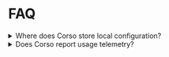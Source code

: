 # FAQ

<details>
    <summary>Where does Corso store local configuration?</summary>

Corso's local configuration is stored in a file named `.corso.toml` in your home directory. Corso can be pointed at
separate configuration files using the `--config-file` option.

</details>

<details>
    <summary>Does Corso report usage telemetry?</summary>

In order to better understand how people use Corso and to guide feature development, Corso supports reporting telemetry
metadata for basic information about installed versions and usage in a privacy-preserving manner. This includes a
generic description of most-commonly used backup operations and statistics on the duration and size of backups. No user
data is stored or transmitted during this process.

Telemetry reporting can be turned off by using the `--no-stats` flag. See the [Command Line Reference](cli/corso)
section for more information.

</details>
